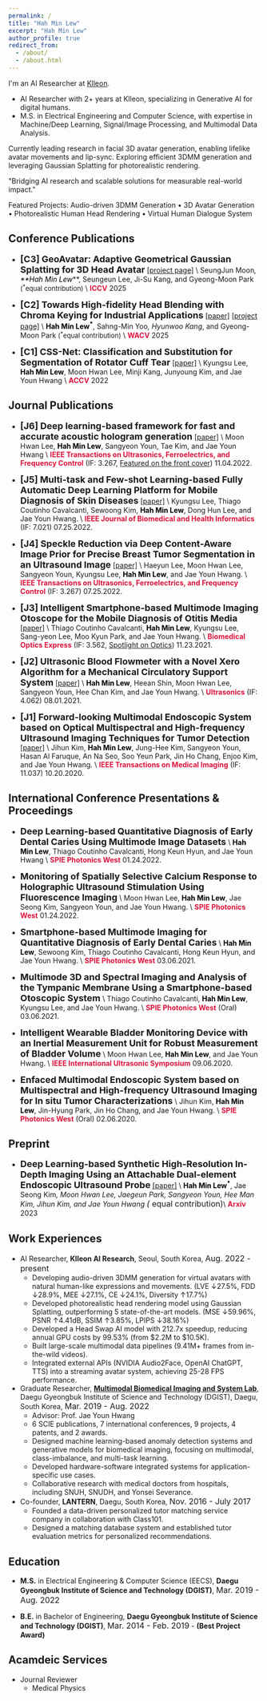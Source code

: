 ```yaml
---
permalink: /
title: "Hah Min Lew"
excerpt: "Hah Min Lew"
author_profile: true
redirect_from:
  - /about/
  - /about.html
---
```

I'm an AI Researcher at [Klleon](https://klleon.io/).

- AI Researcher with 2+ years at Klleon, specializing in Generative AI for digital humans.
- M.S. in Electrical Engineering and Computer Science, with expertise in Machine/Deep Learning, Signal/Image Processing, and Multimodal Data Analysis.

Currently leading research in facial 3D avatar generation, enabling lifelike avatar movements and lip-sync. Exploring efficient 3DMM generation and leveraging Gaussian Splatting for photorealistic rendering.

"Bridging AI research and scalable solutions for measurable real-world impact."

Featured Projects:
Audio-driven 3DMM Generation
• 3D Avatar Generation
• Photorealistic Human Head Rendering
• Virtual Human Dialogue System


## Conference Publications
- **<font size="4">[C3] GeoAvatar: Adaptive Geometrical Gaussian Splatting for 3D Head Avatar</font>** 
  [[project page]](https://hahminlew.github.io/geoavatar/) \\
SeungJun Moon<sup>*</sup>, <span style="color:black">**Hah Min Lew<sup>*</sup>**</span>, Seungeun Lee, Ji-Su Kang, and Gyeong-Moon Park <font size="2">(<sup>*</sup>equal contribution)</font> \\
<span style="color:crimson">**ICCV**</span> 2025

- **<font size="4">[C2] Towards High-fidelity Head Blending with Chroma Keying for Industrial Applications</font>**
  [[paper]](https://arxiv.org/abs/2411.00652) [[project page]](https://hahminlew.github.io/changer/) \\
<span style="color:black">**Hah Min Lew<sup>*</sup>**</span>, Sahng-Min Yoo<sup>*</sup>, Hyunwoo Kang<sup>*</sup>, and Gyeong-Moon Park <font size="2">(<sup>*</sup>equal contribution)</font> \\
<span style="color:crimson">**WACV**</span> 2025

- **<font size="4">[C1] CSS-Net: Classification and Substitution for Segmentation of Rotator Cuff Tear</font>**
[[paper]](https://openaccess.thecvf.com/content/ACCV2022/html/Lee_CSS-Net_Classification_and_Substitution_for_Segmentation_of_Rotator_Cuff_Tear_ACCV_2022_paper.html) \\
Kyungsu Lee, <span style="color:black">**Hah Min Lew**</span>, Moon Hwan Lee, Minji Kang, Junyoung Kim, and Jae Youn Hwang \\
<span style="color:crimson">**ACCV**</span> 2022


## Journal Publications
- **<font size="4">[J6] Deep learning-based framework for fast and accurate acoustic hologram generation</font>**
[[paper]](https://ieeexplore.ieee.org/document/9939026) \\
Moon Hwan Lee, <span style="color:black">**Hah Min Lew**</span>, Sangyeon Youn, Tae Kim, and Jae Youn Hwang \\
<span style="color:crimson">**IEEE Transactions on Ultrasonics, Ferroelectrics, and Frequency Control**</span> (IF: 3.267, [Featured on the front cover](https://ieeexplore.ieee.org/stamp/stamp.jsp?tp=&arnumber=9963909)) 11.04.2022.

- **<font size="4">[J5] Multi-task and Few-shot Learning-based Fully Automatic Deep Learning Platform for Mobile Diagnosis of Skin Diseases</font>**
[[paper]](https://ieeexplore.ieee.org/document/9839383) \\
Kyungsu Lee, Thiago Coutinho Cavalcanti, Sewoong Kim, <span style="color:black">**Hah Min Lew**</span>, Dong Hun Lee, and Jae Youn Hwang. \\
<span style="color:crimson">**IEEE Journal of Biomedical and Health Informatics**</span> (IF: 7.021) 07.25.2022.

- **<font size="4">[J4] Speckle Reduction via Deep Content-Aware Image Prior for Precise Breast Tumor Segmentation in an Ultrasound Image</font>**
[[paper]](https://ieeexplore.ieee.org/document/9839469) \\
Haeyun Lee, Moon Hwan Lee, Sangyeon Youn, Kyungsu Lee, <span style="color:black">**Hah Min Lew**</span>, and Jae Youn Hwang. \\
<span style="color:crimson">**IEEE Transactions on Ultrasonics, Ferroelectrics, and Frequency Control**</span> (IF: 3.267) 07.25.2022.

- **<font size="4">[J3] Intelligent Smartphone-based Multimode Imaging Otoscope for the Mobile Diagnosis of Otitis Media</font>**
[[paper]](https://opg.optica.org/boe/fulltext.cfm?uri=boe-12-12-7765&id=465384) \\
Thiago Coutinho Cavalcanti, <span style="color:black">**Hah Min Lew**</span>, Kyungsu Lee, Sang-yeon Lee, Moo Kyun Park, and Jae Youn Hwang. \\
<span style="color:crimson">**Biomedical Optics Express**</span> (IF: 3.562, [Spotlight on Optics](https://opg.optica.org/spotlight/summary.cfm?id=465384)) 11.23.2021.

- **<font size="4">[J2] Ultrasonic Blood Flowmeter with a Novel Xero Algorithm for a Mechanical Circulatory Support System</font>**
[[paper]](https://www.sciencedirect.com/science/article/abs/pii/S0041624X21000913) \\
<span style="color:black">**Hah Min Lew**</span>, Heean Shin, Moon Hwan Lee, Sangyeon Youn, Hee Chan Kim, and Jae Youn Hwang. \\
<span style="color:crimson">**Ultrasonics**</span> (IF: 4.062) 08.01.2021.

- **<font size="4">[J1] Forward-looking Multimodal Endoscopic System based on Optical Multispectral and High-frequency Ultrasound Imaging Techniques for Tumor Detection</font>**
[[paper]](https://ieeexplore.ieee.org/document/9233369) \\
Jihun Kim, <span style="color:black">**Hah Min Lew**</span>, Jung-Hee Kim, Sangyeon Youn, Hasan Al Faruque, An Na Seo, Soo Yeun Park, Jin Ho Chang, Enjoo Kim, and Jae Youn Hwang. \\
<span style="color:crimson">**IEEE Transactions on Medical Imaging**</span> (IF: 11.037) 10.20.2020.


## International Conference Presentations & Proceedings
- **<font size="4">Deep Learning-based Quantitative Diagnosis of Early Dental Caries Using Multimode Image Datasets</font>** \\
<span style="color:black">**Hah Min Lew**</span>, Thiago Coutinho Cavalcanti, Hong Keun Hyun, and Jae Youn Hwang \\
<span style="color:crimson">**SPIE Photonics West**</span> 01.24.2022.

- **<font size="4">Monitoring of Spatially Selective Calcium Response to Holographic Ultrasound Stimulation Using Fluorescence Imaging</font>** \\
Moon Hwan Lee, <span style="color:black">**Hah Min Lew**</span>, Jae Seong Kim, Sangyeon Youn, and Jae Youn Hwang. \\
<span style="color:crimson">**SPIE Photonics West**</span> 01.24.2022.

- **<font size="4">Smartphone-based Multimode Imaging for Quantitative Diagnosis of Early Dental Caries</font>** \\
<span style="color:black">**Hah Min Lew**</span>, Sewoong Kim, Thiago Coutinho Cavalcanti, Hong Keun Hyun, and Jae Youn Hwang. \\
<span style="color:crimson">**SPIE Photonics West**</span> 03.06.2021.

- **<font size="4">Multimode 3D and Spectral Imaging and Analysis of the Tympanic Membrane Using a Smartphone-based Otoscopic System</font>** \\
Thiago Coutinho Cavalcanti, <span style="color:black">**Hah Min Lew**</span>, Kyungsu Lee, and Jae Youn Hwang. \\
<span style="color:crimson">**SPIE Photonics West**</span> (Oral) 03.06.2021.

- **<font size="4">Intelligent Wearable Bladder Monitoring Device with an Inertial Measurement Unit for Robust Measurement of Bladder Volume</font>** \\
Moon Hwan Lee, <span style="color:black">**Hah Min Lew**</span>, and Jae Youn Hwang. \\
<span style="color:crimson">**IEEE International Ultrasonic Symposium**</span> 09.06.2020.

- **<font size="4">Enfaced Multimodal Endoscopic System based on Multispectral and High-frequency Ultrasound Imaging for In situ Tumor Characterizations</font>** \\
Jihun Kim, <span style="color:black">**Hah Min Lew**</span>, Jin-Hyung Park, Jin Ho Chang, and Jae Youn Hwang. \\
<span style="color:crimson">**SPIE Photonics West**</span> (Oral) 02.06.2020.


## Preprint
- **<font size="4">Deep Learning-based Synthetic High-Resolution In-Depth Imaging Using an Attachable Dual-element Endoscopic Ultrasound Probe</font>**
  [[paper]](https://arxiv.org/abs/2309.06770) \\
<span style="color:black">**Hah Min Lew<sup>*</sup>**</span>, Jae Seong Kim<sup>*</sup>, Moon Hwan Lee, Jaegeun Park, Sangyeon Youn, Hee Man Kim, Jihun Kim, and Jae Youn Hwang <font size="3">(* equal contribution)</font>\\
<span style="color:crimson">**Arxiv**</span> 2023


## Work Experiences
- AI Researcher, **Klleon AI Research**, Seoul, South Korea, <font size="3">Aug. 2022 - present</font>
  - Developing audio-driven 3DMM generation for virtual avatars with natural human-like expressions and movements. (LVE ↓27.5%, FDD ↓28.9%, MEE ↓27.1%, CE ↓24.1%, Diversity ↑17.7%)
  - Developed photorealistic head rendering model using Gaussian Splatting, outperforming 5 state-of-the-art models. (MSE ↓59.96%, PSNR ↑4.41dB, SSIM ↑3.85%, LPIPS ↓38.16%)
  - Developed a Head Swap AI model with 212.7x speedup, reducing annual GPU costs by 99.53% (from $2.2M to $10.5K).
  - Built large-scale multimodal data pipelines (9.41M+ frames from in-the-wild videos).
  - Integrated external APIs (NVIDIA Audio2Face, OpenAI ChatGPT, TTS) into a streaming avatar system, achieving 25-28 FPS performance.
- Graduate Researcher, **[Multimodal Biomedical Imaging and System Lab](http://mbis.dgist.ac.kr/)**, Daegu Gyeongbuk Institute of Science and Technology (DGIST), Daegu, South Korea, <font size="3">Mar. 2019 - Aug. 2022</font>
  - Advisor: Prof. Jae Youn Hwang
  - 6 SCIE publications, 7 international conferences, 9 projects, 4 patents, and 2 awards.
  - Designed machine learning-based anomaly detection systems and generative models for biomedical imaging, focusing on multimodal, class-imbalance, and multi-task learning.
  - Developed hardware-software integrated systems for application-specific use cases.
  - Collaborative research with medical doctors from hospitals, including SNUH, SNUDH, and Yonsei Severance.
- Co-founder, **LANTERN**, Daegu, South Korea, <font size="3">Nov. 2016 - July 2017</font>
  - Founded a data-driven personalized tutor matching service company in collaboration with Class101.
  - Designed a matching database system and established tutor evaluation metrics for personalized recommendations.


## Education
- **M.S.** in Electrical Engineering & Computer Science (EECS), **Daegu Gyeongbuk Institute of Science and Technology (DGIST)**, <font size="3">Mar. 2019 - Aug. 2022</font> 

- **B.E.** in Bachelor of Engineering, **Daegu Gyeongbuk Institute of Science and Technology (DGIST)**, <font size="3">Mar. 2014 - Feb. 2019</font> - **(Best Project Award)**


<!-- ## Projects
- Construction of a 3D Facial Action Coding System (3D FACS), **Klleon**, <font size="3">June 2023 - present</font>
  - Data-centric research for photo-realistic facial rendering via 3D parameterized model engineering.
- Development of a state-of-the-art ML-based head swapping pipeline, **Klleon**, <font size="3">Dec. 2022 - June 2023</font>
  - Full cycle experience from the problem statement, data preprocessing and construction, ML model design, training and evaluation, result serving and improvement.
  - Achievements: Core-contributed to raise a $4.5m series A round.
- Building a core production-level head swapping framework, **Klleon**, <font size="3">Oct. 2022 - Dec. 2022</font>
  - Implementing and reproducing baseline from scratch that has no code. Design engineering solutions to achieve performance at product-applicable levels.
- Development of a low-voltage driving CMUT-based ring-type ultrasound imaging sensor for a next-generation medibot, **Yonsei Severance Hospital**, <font size="3">Sep. 2020 - Dec. 2022</font>
- Smartphone-based multimode image classification and segmentation for early dental caries using machine learning, **Seoul National University Dental Hospital**, <font size="3">Apr. 2020 - Feb. 2022</font>
- Intelligent smartphone-based multimode data analysis for the mobile diagnosis of Otitis Media through machine learning, **Seoul National University Hospital**, <font size="3">Feb. 2020 - Jan. 2022</font>
  - Mobile diagnosis via ML models for multimode human samples using standard metrics.
- Multimode data registration and analysis for tumor/cancer detection, **Kyungpook National University Chilgok Hospital**, <font size="3">Mar. 2019 - Oct. 2020</font>
  - Fixation and H\&E staining for human tumor tissues.
  - Aligned depth-wise data to corresponding surface-wise data through vector calculations.
  - Conducted quantitative analysis of multimode data for tumor characterization.
- Development of a 1-D times-series monitoring algorithm, **Seoul National University Hospital**, <font size="3">Mar. 2019 - Aug. 2021</font>
  - Developed an advanced 1-D time-series signal processing algorithm that is complementary for both zero-crossing and cross-correlation algorithms.
  - Achievement: First author of peer-reviewed SCIE publications. -->

## Acamdeic Services
<!-- - Conference Reviewer
  -  -->
- Journal Reviewer
    - Medical Physics
